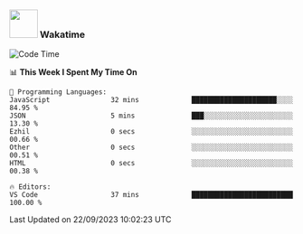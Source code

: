 ### <img src="https://media.giphy.com/media/VgCDAzcKvsR6OM0uWg/giphy.gif" width="50"> Wakatime

  <!--START_SECTION:waka-->
![Code Time](http://img.shields.io/badge/Code%20Time-1%2C448%20hrs%2038%20mins-blue)

📊 **This Week I Spent My Time On** 

```text
💬 Programming Languages: 
JavaScript               32 mins             █████████████████████░░░░   84.95 % 
JSON                     5 mins              ███░░░░░░░░░░░░░░░░░░░░░░   13.30 % 
Ezhil                    0 secs              ░░░░░░░░░░░░░░░░░░░░░░░░░   00.66 % 
Other                    0 secs              ░░░░░░░░░░░░░░░░░░░░░░░░░   00.51 % 
HTML                     0 secs              ░░░░░░░░░░░░░░░░░░░░░░░░░   00.38 % 

🔥 Editors: 
VS Code                  37 mins             █████████████████████████   100.00 % 
```


 Last Updated on 22/09/2023 10:02:23 UTC
<!--END_SECTION:waka-->
